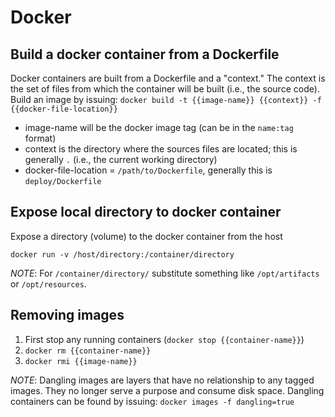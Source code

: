 # Docker 

## Build a docker container from a Dockerfile

Docker containers are built from a Dockerfile and a "context." The context is the set of files from which the container will
be built (i.e., the source code). Build an image by issuing: `docker build -t {{image-name}} {{context}} -f {{docker-file-location}}`

- image-name will be the docker image tag (can be in the `name:tag` format)
- context is the directory where the sources files are located; this is generally `.` (i.e., the current working directory)
- docker-file-location = `/path/to/Dockerfile`, generally this is `deploy/Dockerfile`


## Expose local directory to docker container

Expose a directory (volume) to the docker container from the host 

`docker run -v /host/directory:/container/directory`

_NOTE_: For `/container/directory/` substitute something like `/opt/artifacts` or `/opt/resources`.


## Removing images
1. First stop any running containers (`docker stop {{container-name}}`)
2. `docker rm {{container-name}}`
3. `docker rmi {{image-name}}`

_NOTE_: Dangling images are layers that have no relationship to any tagged images. 
They no longer serve a purpose and consume disk space. Dangling containers can be
found by issuing: `docker images -f dangling=true`
